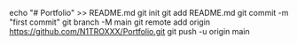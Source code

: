 echo "# Portfolio" >> README.md
git init
git add README.md
git commit -m "first commit"
git branch -M main
git remote add origin https://github.com/N1TROXXX/Portfolio.git
git push -u origin main
